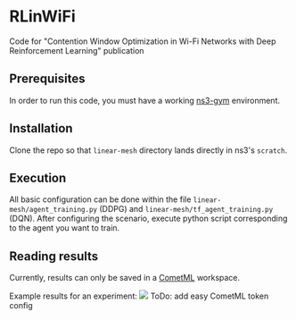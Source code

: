 # RLinWiFi
Code for "Contention Window Optimization in Wi-Fi Networks with Deep Reinforcement Learning" publication

## Prerequisites
In order to run this code, you must have a working [ns3-gym](https://github.com/tkn-tub/ns3-gym) environment.

## Installation
Clone the repo so that `linear-mesh` directory lands directly in ns3's `scratch`. 

## Execution
All basic configuration can be done within the file `linear-mesh/agent_training.py` (DDPG) and `linear-mesh/tf_agent_training.py` (DQN).
After configuring the scenario, execute python script corresponding to the agent you want to train.

## Reading results
Currently, results can only be saved in a [CometML](https://www.comet.ml) workspace. 

Example results for an experiment:
![](https://i.imgur.com/g8hiAz9.png)
ToDo: add easy CometML token config
